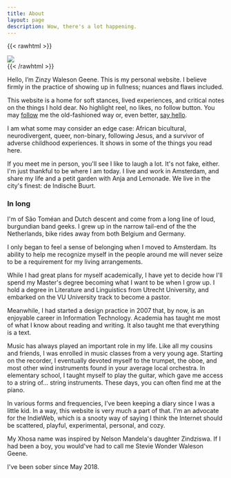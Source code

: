 ```yaml
---
title: About
layout: page
description: Wow, there's a lot happening.
---
```


{{< rawhtml >}}

  <div class="mx-break-out">
    <img src="/img/zinzy.jpg" class="w-full" />
  </div>
{{< /rawhtml >}}

Hello, I’m Zinzy Waleson Geene. This is my personal website. I believe firmly in the practice of showing up in fullness; nuances and flaws included.

This website is a home for soft stances, lived experiences, and critical notes on the things I hold dear. No highlight reel, no likes, no follow button. You may [follow](/follow) me the old-fashioned way or, even better, [say hello](/hello).

I am what some may consider an edge case: African bicultural, neurodivergent, queer, non-binary, following Jesus, and a survivor of adverse childhood experiences. It shows in some of the things you read here.

If you meet me in person, you'll see I like to laugh a lot. It's not fake, either. I'm just thankful to be where I am today. I live and work in Amsterdam, and share my life and a petit garden with Anja and Lemonade. We live in the city's finest: de Indische Buurt.

### In long

I'm of São Toméan and Dutch descent and come from a long line of loud, burgundian band geeks. I grew up in the narrow tail-end of the the Netherlands, bike rides away from both Belgium and Germany.

I only began to feel a sense of belonging when I moved to Amsterdam. Its ability to help me recognize myself in the people around me will never seize to be a requirement for my living arrangements.

While I had great plans for myself academically, I have yet to decide how I'll spend my Master's degree becoming what I want to be when I grow up. I hold a degree in Literature and Linguistics from Utrecht University, and embarked on the VU University track to become a pastor.

Meanwhile, I had started a design practice in 2007 that, by now, is an enjoyable career in Information Technology. Academia has taught me most of what I know about reading and writing. It also taught me that everything is a text.

Music has always played an important role in my life. Like all my cousins and friends, I was enrolled in music classes from a very young age. Starting on the recorder, I eventually devoted myself to the trumpet, the oboe, and most other wind instruments found in your average local orchestra. In elementary school, I taught myself to play the guitar, which gave me access to a string of... string instruments. These days, you can often find me at the piano.

In various forms and frequencies, I've been keeping a diary since I was a little kid. In a way, this website is very much a part of that. I'm an advocate for the IndieWeb, which is a snooty way of saying I think the Internet should be scattered, playful, experimental, personal, and cozy.

My Xhosa name was inspired by Nelson Mandela's daughter Zindziswa. If I had been a boy, you would've had to call me Stevie Wonder Waleson Geene.

I've been sober since May 2018.
